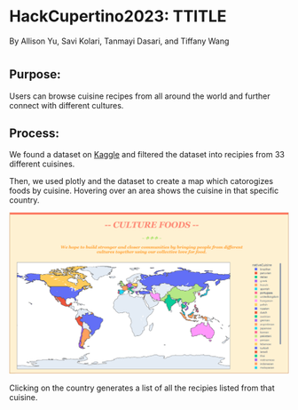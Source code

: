# HackCupertino2023: TTITLE

By Allison Yu, Savi Kolari, Tanmayi Dasari, and Tiffany Wang

#
## **Purpose:** 
Users can browse cuisine recipes from all around the world and further connect with different cultures.

## **Process:**

We found a dataset on [Kaggle](https://www.kaggle.com/datasets/alaknandaa/recipes-data-by-cuisine?resource=download) and filtered the dataset into recipies from 33 different cuisines.

Then, we used plotly and the dataset to create a map which catorogizes foods by cuisine. Hovering over an area shows the cuisine in that specific country. 

![Hovering over a country displays the cuisine.](/ScreenPic.png)

Clicking on the country generates a list of all the recipies listed from that cuisine.